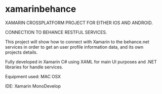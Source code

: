 # xamarinbehance
XAMARIN CROSSPLATFORM PROJECT FOR EITHER IOS AND ANDROID.

CONNECTION TO BEHANCE RESTFUL SERVICES.

This project will show how to connect with Xamarin to the behance.net services in order to get an user profile information data, and its own projects details.

Fully developed in Xamarin C# using XAML for main UI purposes and .NET libraries for handle services.

Equipment used:
MAC OSX

IDE:
Xamarin MonoDevelop


